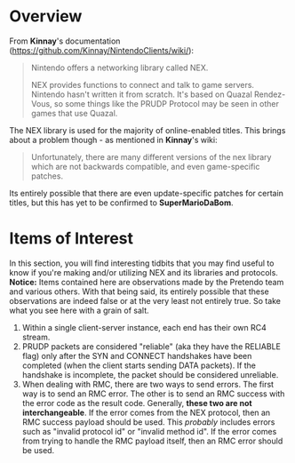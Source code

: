 <!-- TITLE: NEX -->
<!-- SUBTITLE: Overview & documentation on Nintendo's semi-proprietary networking library. -->

# Overview
From **Kinnay**'s documentation (https://github.com/Kinnay/NintendoClients/wiki/):
> Nintendo offers a networking library called NEX.
>
> NEX provides functions to connect and talk to game servers. Nintendo hasn't written it from scratch. It's based on Quazal Rendez-Vous, so some things like the PRUDP Protocol may be seen in other games that use Quazal.

The NEX library is used for the majority of online-enabled titles. This brings about a problem though - as mentioned in **Kinnay**'s wiki:
> Unfortunately, there are many different versions of the nex library which are not backwards compatible, and even game-specific patches.

Its entirely possible that there are even update-specific patches for certain titles, but this has yet to be confirmed to **SuperMarioDaBom**.

# Items of Interest
In this section, you will find interesting tidbits that you may find useful to know if you're making and/or utilizing NEX and its libraries and protocols.
**Notice:** Items contained here are observations made by the Pretendo team and various others. With that being said, its entirely possible that these observations are indeed false or at the very least not entirely true. So take what you see here with a grain of salt.
1. Within a single client-server instance, each end has their own RC4 stream.
2. PRUDP packets are considered "reliable" (aka they have the RELIABLE flag) only after the SYN and CONNECT handshakes have been completed (when the client starts sending DATA packets). If the handshake is incomplete, the packet should be considered unreliable.
3. When dealing with RMC, there are two ways to send errors. The first way is to send an RMC error. The other is to send an RMC success with the error code as the result code. Generally, **these two are not interchangeable**. If the error comes from the NEX protocol, then an RMC success payload should be used. This *probably* includes errors such as "invalid protocol id" or "invalid method id". If the error comes from trying to handle the RMC payload itself, then an RMC error should be used.